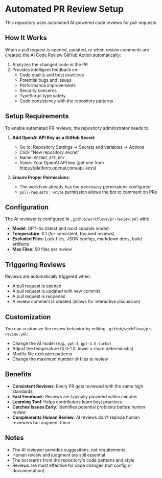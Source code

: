 # Automated PR Review Setup

This repository uses automated AI-powered code reviews for pull requests.

## How It Works

When a pull request is opened, updated, or when review comments are created, the AI Code Review GitHub Action automatically:

1. Analyzes the changed code in the PR
2. Provides intelligent feedback on:
   - Code quality and best practices
   - Potential bugs and issues
   - Performance improvements
   - Security concerns
   - TypeScript type safety
   - Code consistency with the repository patterns

## Setup Requirements

To enable automated PR reviews, the repository administrator needs to:

1. **Add OpenAI API Key as a GitHub Secret**:
   - Go to: Repository Settings → Secrets and variables → Actions
   - Click "New repository secret"
   - Name: `OPENAI_API_KEY`
   - Value: Your OpenAI API key (get one from https://platform.openai.com/api-keys)

2. **Ensure Proper Permissions**:
   - The workflow already has the necessary permissions configured
   - `pull-requests: write` permission allows the bot to comment on PRs

## Configuration

The AI reviewer is configured in `.github/workflows/pr-review.yml` with:

- **Model**: GPT-4o (latest and most capable model)
- **Temperature**: 0.1 (for consistent, focused reviews)
- **Excluded Files**: Lock files, JSON configs, markdown docs, build artifacts
- **Max Files**: 50 files per review

## Triggering Reviews

Reviews are automatically triggered when:
- A pull request is opened
- A pull request is updated with new commits
- A pull request is reopened
- A review comment is created (allows for interactive discussion)

## Customization

You can customize the review behavior by editing `.github/workflows/pr-review.yml`:

- Change the AI model (e.g., `gpt-4`, `gpt-3.5-turbo`)
- Adjust the temperature (0.0-1.0, lower = more deterministic)
- Modify file exclusion patterns
- Change the maximum number of files to review

## Benefits

- **Consistent Reviews**: Every PR gets reviewed with the same high standards
- **Fast Feedback**: Reviews are typically provided within minutes
- **Learning Tool**: Helps contributors learn best practices
- **Catches Issues Early**: Identifies potential problems before human review
- **Complements Human Review**: AI reviews don't replace human reviewers but augment them

## Notes

- The AI reviewer provides suggestions, not requirements
- Human review and judgment are still essential
- The bot learns from the repository's code patterns and style
- Reviews are most effective for code changes (not config or documentation)
